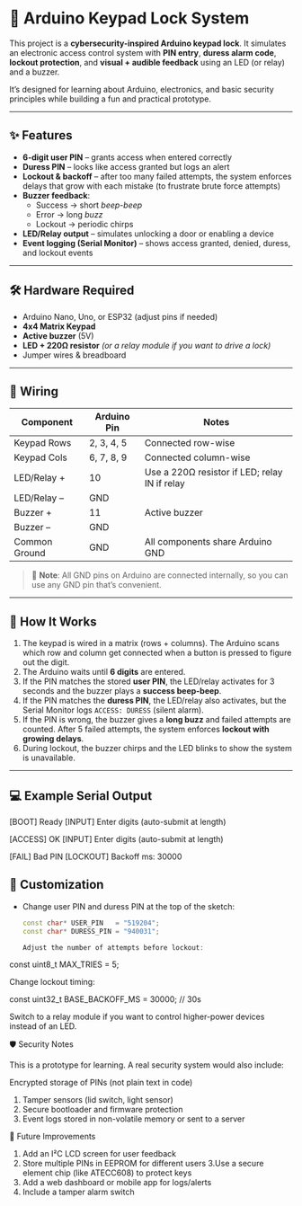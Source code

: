 # 🔐 Arduino Keypad Lock System

This project is a **cybersecurity-inspired Arduino keypad lock**. It simulates an electronic access control system with **PIN entry**, **duress alarm code**, **lockout protection**, and **visual + audible feedback** using an LED (or relay) and a buzzer.  

It’s designed for learning about Arduino, electronics, and basic security principles while building a fun and practical prototype.

---

## ✨ Features

- **6-digit user PIN** – grants access when entered correctly  
- **Duress PIN** – looks like access granted but logs an alert  
- **Lockout & backoff** – after too many failed attempts, the system enforces delays that grow with each mistake (to frustrate brute force attempts)  
- **Buzzer feedback**:  
  - Success → short *beep-beep*  
  - Error → long *buzz*  
  - Lockout → periodic chirps  
- **LED/Relay output** – simulates unlocking a door or enabling a device  
- **Event logging (Serial Monitor)** – shows access granted, denied, duress, and lockout events  

---

## 🛠️ Hardware Required

- Arduino Nano, Uno, or ESP32 (adjust pins if needed)  
- **4x4 Matrix Keypad**  
- **Active buzzer** (5V)  
- **LED + 220Ω resistor** *(or a relay module if you want to drive a lock)*  
- Jumper wires & breadboard  

---

## 🔌 Wiring

| Component     | Arduino Pin | Notes                                      |
|---------------|-------------|--------------------------------------------|
| Keypad Rows   | 2, 3, 4, 5  | Connected row-wise                         |
| Keypad Cols   | 6, 7, 8, 9  | Connected column-wise                      |
| LED/Relay +   | 10          | Use a 220Ω resistor if LED; relay IN if relay |
| LED/Relay –   | GND         |                                            |
| Buzzer +      | 11          | Active buzzer                              |
| Buzzer –      | GND         |                                            |
| Common Ground | GND         | All components share Arduino GND           |

> 📝 **Note**: All GND pins on Arduino are connected internally, so you can use any GND pin that’s convenient.  

---
## 🚀 How It Works

1. The keypad is wired in a matrix (rows + columns). The Arduino scans which row and column get connected when a button is pressed to figure out the digit.  
2. The Arduino waits until **6 digits** are entered.  
3. If the PIN matches the stored **user PIN**, the LED/relay activates for 3 seconds and the buzzer plays a **success beep-beep**.  
4. If the PIN matches the **duress PIN**, the LED/relay also activates, but the Serial Monitor logs `ACCESS: DURESS` (silent alarm).  
5. If the PIN is wrong, the buzzer gives a **long buzz** and failed attempts are counted. After 5 failed attempts, the system enforces **lockout with growing delays**.  
6. During lockout, the buzzer chirps and the LED blinks to show the system is unavailable.  

---

## 💻 Example Serial Output

[BOOT] Ready
[INPUT] Enter digits (auto-submit at length)

[ACCESS] OK
[INPUT] Enter digits (auto-submit at length)

[FAIL] Bad PIN
[LOCKOUT] Backoff ms: 30000


## 🧩 Customization

- Change user PIN and duress PIN at the top of the sketch:
  ```cpp
  const char* USER_PIN   = "519204";
  const char* DURESS_PIN = "940031";

  Adjust the number of attempts before lockout:

const uint8_t MAX_TRIES = 5;


Change lockout timing:

const uint32_t BASE_BACKOFF_MS = 30000; // 30s


Switch to a relay module if you want to control higher-power devices instead of an LED.

🛡️ Security Notes

This is a prototype for learning. A real security system would also include:

Encrypted storage of PINs (not plain text in code)
1. Tamper sensors (lid switch, light sensor)
2. Secure bootloader and firmware protection
3. Event logs stored in non-volatile memory or sent to a server

📸 Future Improvements

1. Add an I²C LCD screen for user feedback
2. Store multiple PINs in EEPROM for different users
3.Use a secure element chip (like ATECC608) to protect keys
4. Add a web dashboard or mobile app for logs/alerts
5. Include a tamper alarm switch

